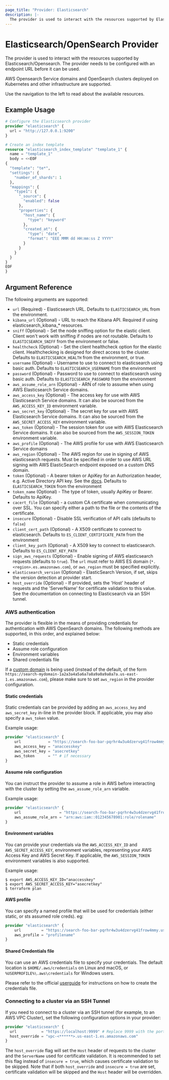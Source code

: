 ```yaml
---
page_title: "Provider: Elasticsearch"
description: |-
  The provider is used to interact with the resources supported by Elasticsearch/Opensearch. The provider needs to be configured with an endpoint URL before it can be used.
---
```


# Elasticsearch/OpenSearch Provider

The provider is used to interact with the resources supported by
Elasticsearch/Opensearch. The provider needs to be configured with an endpoint
URL before it can be used.

AWS Opensearch Service domains and OpenSearch clusters deployed on Kubernetes and other infrastructure are supported.

Use the navigation to the left to read about the available resources.

## Example Usage

```tf
# Configure the Elasticsearch provider
provider "elasticsearch" {
  url = "http://127.0.0.1:9200"
}

# Create an index template
resource "elasticsearch_index_template" "template_1" {
  name = "template_1"
  body = <<EOF
{
  "template": "te*",
  "settings": {
    "number_of_shards": 1
  },
  "mappings": {
    "type1": {
      "_source": {
        "enabled": false
      },
      "properties": {
        "host_name": {
          "type": "keyword"
        },
        "created_at": {
          "type": "date",
          "format": "EEE MMM dd HH:mm:ss Z YYYY"
        }
      }
    }
  }
}
EOF
}
```

## Argument Reference

The following arguments are supported:

* `url` (Required) - Elasticsearch URL. Defaults to `ELASTICSEARCH_URL` from the environment.
* `kibana_url` (Optional) - URL to reach the Kibana API. Required if using elasticsearch_kibana_* resources.
* `sniff` (Optional) - Set the node sniffing option for the elastic client. Client won't work with sniffing if nodes are not routable. Defaults to `ELASTICSEARCH_SNIFF` from the environment or false.
* `healthcheck` (Optional) - Set the client healthcheck option for the elastic client. Healthchecking is designed for direct access to the cluster. Defaults to `ELASTICSEARCH_HEALTH` from the environment, or true.
* `username` (Optional) - Username to use to connect to elasticsearch using basic auth. Defaults to `ELASTICSEARCH_USERNAME` from the environment
* `password` (Optional) - Password to use to connect to elasticsearch using basic auth. Defaults to `ELASTICSEARCH_PASSWORD` from the environment
* `aws_assume_role_arn` (Optional) - ARN of role to assume when using AWS Elasticsearch Service domains.
* `aws_access_key` (Optional) - The access key for use with AWS Elasticsearch Service domains. It can also be sourced from the `AWS_ACCESS_KEY_ID` environment variable.
* `aws_secret_key` (Optional) - The secret key for use with AWS Elasticsearch Service domains. It can also be sourced from the `AWS_SECRET_ACCESS_KEY` environment variable.
* `aws_token` (Optional) - The session token for use with AWS Elasticsearch Service domains. It can also be sourced from the `AWS_SESSION_TOKEN` environment variable.
* `aws_profile` (Optional) - The AWS profile for use with AWS Elasticsearch Service domains
* `aws_region` (Optional) - The AWS region for use in signing of AWS elasticsearch requests. Must be specified in order to use AWS URL signing with AWS ElasticSearch endpoint exposed on a custom DNS domain.
* `token` (Optional) - A bearer token or ApiKey for an Authorization header, e.g. Active Directory API key. See the [docs](https://www.elastic.co/guide/en/elasticsearch/reference/master/token-authentication-services.html). Defaults to `ELASTICSEARCH_TOKEN` from the environment
* `token_name` (Optional) - The type of token, usually ApiKey or Bearer. Defaults to ApiKey.
* `cacert_file` (Optional) - a custom CA certificate when communicating over SSL. You can specify either a path to the file or the contents of the certificate.
* `insecure` (Optional) - Disable SSL verification of API calls (defaults to `false`)
* `client_cert_path` (Optional) - A X509 certificate to connect to elasticsearch. Defaults to `ES_CLIENT_CERTIFICATE_PATH` from the environment
* `client_key_path` (Optional) - A X509 key to connect to elasticsearch. Defaults to `ES_CLIENT_KEY_PATH`
* `sign_aws_requests` (Optional) - Enable signing of AWS elasticsearch requests (defaults to `true`). The `url` must refer to AWS ES domain (`*.<region>.es.amazonaws.com`), or `aws_region` must be specified explicitly.
* `elasticsearch_version` (Optional) - ElasticSearch Version, if set, skips the version detection at provider start.
* `host_override` (Optional) - If provided, sets the 'Host' header of requests and the 'ServerName' for certificate validation to this value. See the documentation on connecting to Elasticsearch via an SSH tunnel.

### AWS authentication

The provider is flexible in the means of providing credentials for authentication with AWS OpenSearch domains. The following methods are supported, in this order, and explained below:

- Static credentials
- Assume role configuration
- Environment variables
- Shared credentials file

If a [custom domain](https://docs.aws.amazon.com/elasticsearch-service/latest/developerguide/es-customendpoint.html) is being used (instead of the default, of the form `https://search-mydomain-1a2a3a4a5a6a7a8a9a0a9a8a7a.us-east-1.es.amazonaws.com`), please make sure to set `aws_region` in the provider configuration.

#### Static credentials

Static credentials can be provided by adding an `aws_access_key` and `aws_secret_key` in-line in the provider block. If applicable, you may also specify a `aws_token` value.

Example usage:

```tf
provider "elasticsearch" {
    url            = "https://search-foo-bar-pqrhr4w3u4dzervg41frow4mmy.us-east-1.es.amazonaws.com"
    aws_access_key = "anaccesskey"
    aws_secret_key = "asecretkey"
    aws_token      = "" # if necessary
}
```

#### Assume role configuration

You can instruct the provider to assume a role in AWS before interacting with the cluster by setting the `aws_assume_role_arn` variable.

Example usage:

```tf
provider "elasticsearch" {
    url                 = "https://search-foo-bar-pqrhr4w3u4dzervg41frow4mmy.us-east-1.es.amazonaws.com"
    aws_assume_role_arn = "arn:aws:iam::012345678901:role/rolename"
}
```

#### Environment variables

You can provide your credentials via the `AWS_ACCESS_KEY_ID` and `AWS_SECRET_ACCESS_KEY`, environment variables, representing your AWS Access Key and AWS Secret Key. If applicable, the `AWS_SESSION_TOKEN` environment variables is also supported.

Example usage:

```shell
$ export AWS_ACCESS_KEY_ID="anaccesskey"
$ export AWS_SECRET_ACCESS_KEY="asecretkey"
$ terraform plan
```

#### AWS profile

You can specify a named profile that will be used for credentials (either static, or sts assumed role creds).  eg:

```tf
provider "elasticsearch" {
    url         = "https://search-foo-bar-pqrhr4w3u4dzervg41frow4mmy.us-east-1.es.amazonaws.com"
    aws_profile = "profilename"
}
```

#### Shared Credentials file

You can use an AWS credentials file to specify your credentials. The default location is `$HOME/.aws/credentials` on Linux and macOS, or `%USERPROFILE%\.aws\credentials` for Windows users.

Please refer to the official [userguide](https://docs.aws.amazon.com/cli/latest/userguide/cli-config-files.html) for instructions on how to create the credentials file.

### Connecting to a cluster via an SSH Tunnel

If you need to connect to a cluster via an SSH tunnel (for example, to an AWS VPC Cluster), set the following configuration options in your provider:

```tf
provider "elasticsearch" {
  url           = "https://localhost:9999" # Replace 9999 with the port your SSH tunnel is running on
  host_override = "vpc-<******>.us-east-1.es.amazonaws.com"
}
```

The `host_override` flag will set the `Host` header of requests to the cluster and the `ServerName` used for certificate validation. It is recommended to set this flag instead of `insecure = true`, which causes certificate validation to be skipped. Note that if both `host_override` and `insecure = true` are set, certificate validation will be skipped and the `Host` header will be overridden.
